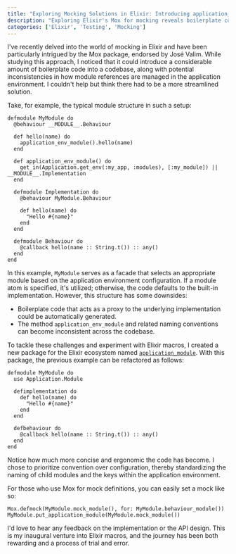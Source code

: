 ```yaml
---
title: "Exploring Mocking Solutions in Elixir: Introducing application_module"
description: "Exploring Elixir's Mox for mocking reveals boilerplate code issues. A new package, application_module, aims to streamline this process."
categories: ['Elixir', 'Testing', 'Mocking']
---
```


I've recently delved into the world of mocking in Elixir and have been particularly intrigued by the Mox package, endorsed by José Valim. While studying this approach, I noticed that it could introduce a considerable amount of boilerplate code into a codebase, along with potential inconsistencies in how module references are managed in the application environment. I couldn't help but think there had to be a more streamlined solution. 

Take, for example, the typical module structure in such a setup:

```language-elixir
defmodule MyModule do
  @behaviour __MODULE__.Behaviour

  def hello(name) do
    application_env_module().hello(name)
  end

  def application_env_module() do
    get_in(Application.get_env(:my_app, :modules), [:my_module]) || __MODULE__.Implementation
  end

  defmodule Implementation do
    @behaviour MyModule.Behaviour

    def hello(name) do
      "Hello #{name}"
    end
  end

  defmodule Behaviour do
    @callback hello(name :: String.t()) :: any()
  end
end
```

In this example, `MyModule` serves as a facade that selects an appropriate module based on the application environment configuration. If a module atom is specified, it's utilized; otherwise, the code defaults to the built-in implementation. However, this structure has some downsides:

- Boilerplate code that acts as a proxy to the underlying implementation could be automatically generated.
- The method `application_env_module` and related naming conventions can become inconsistent across the codebase.

To tackle these challenges and experiment with Elixir macros, I created a new package for the Elixir ecosystem named [`application_module`](https://hex.pm/packages/application_module). With this package, the previous example can be refactored as follows:

```language-elixir
defmodule MyModule do
  use Application.Module

  defimplementation do
    def hello(name) do
      "Hello #{name}"
    end
  end

  defbehaviour do
    @callback hello(name :: String.t()) :: any()
  end
end
```

Notice how much more concise and ergonomic the code has become. I chose to prioritize convention over configuration, thereby standardizing the naming of child modules and the keys within the application environment.

For those who use Mox for mock definitions, you can easily set a mock like so:

```language-elixir
Mox.defmock(MyModule.mock_module(), for: MyModule.behaviour_module())
MyModule.put_application_module(MyModule.mock_module())
```

I'd love to hear any feedback on the implementation or the API design. This is my inaugural venture into Elixir macros, and the journey has been both rewarding and a process of trial and error.
